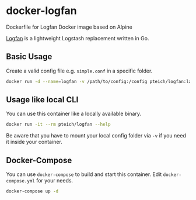 # docker-logfan
Dockerfile for Logfan Docker image based on Alpine

[Logfan](https://github.com/veino/logfan) is a lightweight Logstash replacement written in Go.

## Basic Usage

Create a valid config file e.g. `simple.conf` in a specific folder. 

```bash
docker run -d --name=logfan -v /path/to/config:/config pteich/logfan:latest run /config/simple.conf
```

## Usage like local CLI

You can use this container like a locally available binary.

```bash
docker run -it --rm pteich/logfan --help
```

Be aware that you have to mount your local config folder via `-v` if you need it inside your container.

## Docker-Compose

You can use `docker-compose` to build and start this container. Edit `docker-compose.yml` for your needs.

```bash
docker-compose up -d
```
